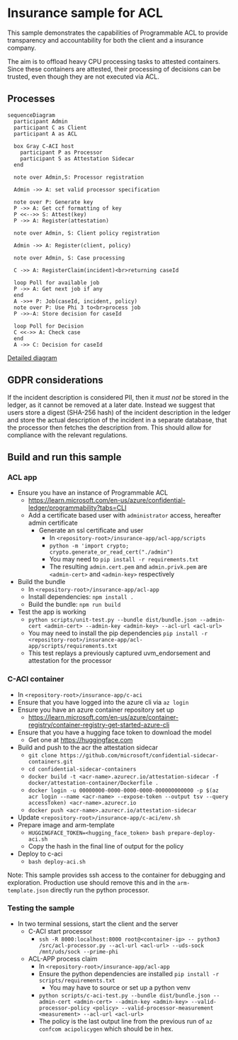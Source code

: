 # Insurance sample for ACL

This sample demonstrates the capabilities of Programmable ACL to provide transparency and accountability for both the client and a insurance company.

The aim is to offload heavy CPU processing tasks to attested containers.
Since these containers are attested, their processing of decisions can be trusted, even though they are not executed via ACL.

## Processes

```mermaid
sequenceDiagram
  participant Admin
  participant C as Client
  participant A as ACL

  box Gray C-ACI host
    participant P as Processor
    participant S as Attestation Sidecar
  end

  note over Admin,S: Processor registration

  Admin ->> A: set valid processor specification

  note over P: Generate key
  P ->> A: Get ccf formatting of key
  P <<-->> S: Attest(key)
  P ->> A: Register(attestation)

  note over Admin, S: Client policy registration

  Admin ->> A: Register(client, policy)

  note over Admin, S: Case processing

  C ->> A: RegisterClaim(incident)<br>returning caseId

  loop Poll for available job
  P ->> A: Get next job if any
  end
  A ->>+ P: Job(caseId, incident, policy)
  note over P: Use Phi 3 to<br>process job
  P ->>-A: Store decision for caseId

  loop Poll for Decision
  C <<->> A: Check case
  end
  A ->> C: Decision for caseId
```

[Detailed diagram](./acl-app/README.md)

## GDPR considerations

If the incident description is considered PII, then it _must not_ be stored in the ledger, as it cannot be removed at a later date.
Instead we suggest that users store a digest (SHA-256 hash) of the incident description in the ledger and store the actual description of the incident in a separate database, that the processor then fetches the description from.
This should allow for compliance with the relevant regulations.

## Build and run this sample

### ACL app

- Ensure you have an instance of Programmable ACL
  - https://learn.microsoft.com/en-us/azure/confidential-ledger/programmability?tabs=CLI
  - Add a certificate based user with `administrator` access, hereafter admin certificate
    - Generate an ssl certificate and user
      - In `<repository-root>/insurance-app/acl-app/scripts`
      - `python -m 'import crypto; crypto.generate_or_read_cert("./admin")`
      - You may need to `pip install -r requirements.txt`
      - The resulting `admin.cert.pem` and `admin.privk.pem` are `<admin-cert>` and `<admin-key>` respectively
- Build the bundle
  - In `<repository-root>/insurance-app/acl-app`
  - Install dependencies: `npm install .`
  - Build the bundle: `npm run build`
- Test the app is working
  - `python scripts/unit-test.py --bundle dist/bundle.json --admin-cert <admin-cert> --admin-key <admin-key> --acl-url <acl-url>`
  - You may need to install the pip dependencies `pip install -r <repository-root>/insurance-app/acl-app/scripts/requirements.txt`
  - This test replays a previously captured uvm_endorsement and attestation for the processor

### C-ACI container

- In `<repository-root>/insurance-app/c-aci`
- Ensure that you have logged into the azure cli via `az login`
- Ensure you have an azure container repository set up
  - https://learn.microsoft.com/en-us/azure/container-registry/container-registry-get-started-azure-cli
- Ensure that you have a hugging face token to download the model
  - Get one at https://huggingface.com
- Build and push to the acr the attestation sidecar
  - `git clone https://github.com/microsoft/confidential-sidecar-containers.git`
  - `cd confidential-sidecar-containers`
  - `docker build -t <acr-name>.azurecr.io/attestation-sidecar -f docker/attestation-container/Dockerfile .`
  - `docker login -u 00000000-0000-0000-0000-000000000000 -p $(az acr login --name <acr-name> --expose-token --output tsv --query accessToken) <acr-name>.azurecr.io`
  - `docker push <acr-name>.azurecr.io/attestation-sidecar`
- Update `<repository-root>/insurance-app/c-aci/env.sh`
- Prepare image and arm-template
  - `HUGGINGFACE_TOKEN=<hugging_face_token> bash prepare-deploy-aci.sh`
  - Copy the hash in the final line of output for the policy
- Deploy to c-aci
  - `bash deploy-aci.sh`

Note: This sample provides ssh access to the container for debugging and exploration.
Production use should remove this and in the `arm-template.json` directly run the python processor.

### Testing the sample

- In two terminal sessions, start the client and the server
  - C-ACI start processor
    - `ssh -R 8000:localhost:8000 root@<container-ip> -- python3 /src/acl-processor.py --acl-url <acl-url> --uds-sock /mnt/uds/sock --prime-phi`
  - ACL-APP process claim
    - In `<repository-root>/insurance-app/acl-app`
    - Ensure the python dependencies are installed `pip install -r scripts/requirements.txt`
      - You may have to source or set up a python venv
    - `python scripts/c-aci-test.py --bundle dist/bundle.json --admin-cert <admin-cert> --admin-key <admin-key> --valid-processor-policy <policy> --valid-processor-measurement <measurement> --acl-url <acl-url>`
    - The policy is the last output line from the previous run of `az confcom acipolicygen` which should be in hex.
